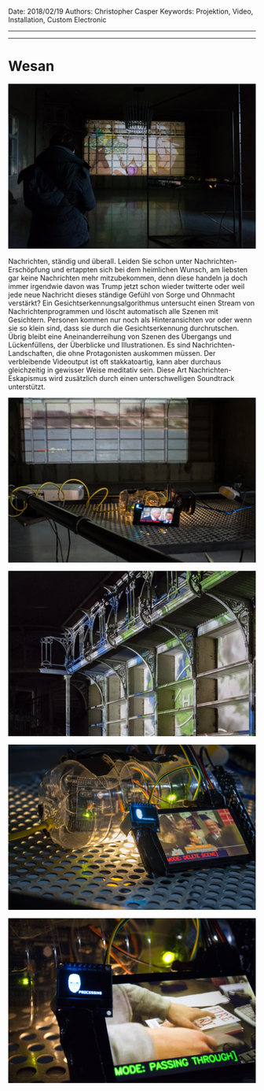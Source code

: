 Date: 2018/02/19
Authors: Christopher Casper
Keywords: Projektion, Video, Installation, Custom Electronic

---
---

# Wesan


![](Casper_4.jpg)

Nachrichten, ständig und überall. Leiden Sie schon unter Nachrichten-Erschöpfung und ertappten sich bei dem heimlichen Wunsch, am liebsten gar keine Nachrichten mehr mitzubekommen, denn diese handeln ja doch immer irgendwie davon was Trump jetzt schon wieder twitterte oder weil jede neue Nachricht dieses ständige Gefühl von Sorge und Ohnmacht verstärkt? Ein Gesichtserkennungsalgorithmus untersucht einen Stream von Nachrichtenprogrammen und löscht automatisch alle Szenen mit Gesichtern. Personen kommen nur noch als Hinteransichten vor oder wenn sie so klein sind, dass sie durch die Gesichtserkennung durchrutschen. Übrig bleibt eine Aneinanderreihung von Szenen des Übergangs und Lückenfüllens, der Überblicke und Illustrationen. Es sind Nachrichten-Landschaften, die ohne Protagonisten auskommen müssen. Der verbleibende Videoutput ist oft stakkatoartig, kann aber durchaus gleichzeitig in gewisser Weise meditativ sein. Diese Art Nachrichten-Eskapismus wird zusätzlich durch einen unterschwelligen Soundtrack unterstützt.

![](Casper_1.jpg)

![](Casper_5.jpg)

![](Casper.jpg)

![](Casper_3.jpg)
